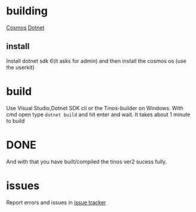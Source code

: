# building

[Cosmos](https://github.com/cosmosos/cosmos)
[Dotnet](https://dotnet.microsoft.com/en-us/download/dotnet/6.0)

## install
Install dotnet sdk 6(it asks for admin) and then install the cosmos os (use the userkit)
# build
Use Visual Studio,Dotnet SDK cli or the Tinos-builder on Windows.
With cmd open type `dotnet build` and hit enter and wait. It takes about 1 minute to build
# DONE
And with that you have built/compiled the tinos ver2 sucess fully.
# issues
Report errors and issues in [issue tracker](https://github.com/tinteeam/tinos_version2/issues)
